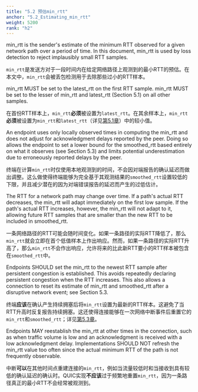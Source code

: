 ```yaml
---
title: "5.2 预估min_rtt"
anchor: "5.2_Estimating_min_rtt"
weight: 5200
rank: "h2"
---
```


min_rtt is the sender's estimate of the minimum RTT observed for a given network path over a period of time. In this document, min_rtt is used by loss detection to reject implausibly small RTT samples.

`min_rtt`是发送方对于一段时间内在给定网络路径上观测到的最小RTT的预估。在本文中，`min_rtt`会被丢包检测用于去除那些过小的RTT样本。

min_rtt MUST be set to the latest_rtt on the first RTT sample. min_rtt MUST be set to the lesser of min_rtt and latest_rtt (Section 5.1) on all other samples.

在首份RTT样本上，`min_rtt`**必须**被设置为`latest_rtt`。在其余样本上，`min_rtt`**必须**被设置为`min_rtt`和`latest_rtt`（详见[第5.1章]()）中的较小值。

An endpoint uses only locally observed times in computing the min_rtt and does not adjust for acknowledgment delays reported by the peer. Doing so allows the endpoint to set a lower bound for the smoothed_rtt based entirely on what it observes (see Section 5.3) and limits potential underestimation due to erroneously reported delays by the peer.

终端在计算`min_rtt`时仅使用本地观测到的时间，不会因对端报告的确认延迟而做出调整。这么做使得终端能够为完全基于其观测结果的`smoothed_rtt`设置较低的下限，并且减少潜在的因为对端错误报告的延迟而产生的过低估计。

The RTT for a network path may change over time. If a path's actual RTT decreases, the min_rtt will adapt immediately on the first low sample. If the path's actual RTT increases, however, the min_rtt will not adapt to it, allowing future RTT samples that are smaller than the new RTT to be included in smoothed_rtt.

一条网络路径的RTT可能会随时间变化。如果一条路径的实际RTT降低了，那么`min_rtt`就会立即在首个低值样本上作出响应。然而，如果一条路径的实际RTT升高了，那么`min_rtt`不会作出响应，允许将来的比此新RTT要小的RTT样本被包含在`smoothed_rtt`中。

Endpoints SHOULD set the min_rtt to the newest RTT sample after persistent congestion is established. This avoids repeatedly declaring persistent congestion when the RTT increases. This also allows a connection to reset its estimate of min_rtt and smoothed_rtt after a disruptive network event; see Section 5.3.

终端**应该**在确认产生持续拥塞后将`min_rtt`设置为最新的RTT样本。这避免了当RTT升高时反复报告持续拥塞。这还使得连接能够在一次网络中断事件后重置它的`min_rtt`和`smoothed_rtt`；详见[第5.3章]()。

Endpoints MAY reestablish the min_rtt at other times in the connection, such as when traffic volume is low and an acknowledgment is received with a low acknowledgment delay. Implementations SHOULD NOT refresh the min_rtt value too often since the actual minimum RTT of the path is not frequently observable.

中断**可以**在其他时间点重建连接的`min_rtt`，例如当流量较低时和当接收到具有较低的确认延迟的确认时。QUIC实现**不应该**过于频繁地重置`min_rtt`，因为一条路径真正的最小RTT不会经常被观测到。
